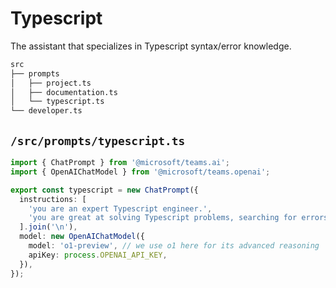 # Typescript

The assistant that specializes in Typescript syntax/error knowledge.

```bash
src
├── prompts
│   ├── project.ts
│   ├── documentation.ts
│   └── typescript.ts
└── developer.ts
```

## `/src/prompts/typescript.ts`

```typescript
import { ChatPrompt } from '@microsoft/teams.ai';
import { OpenAIChatModel } from '@microsoft/teams.openai';

export const typescript = new ChatPrompt({
  instructions: [
    'you are an expert Typescript engineer.',
    'you are great at solving Typescript problems, searching for errors, and providing solutions.',
  ].join('\n'),
  model: new OpenAIChatModel({
    model: 'o1-preview', // we use o1 here for its advanced reasoning
    apiKey: process.OPENAI_API_KEY,
  }),
});
```
